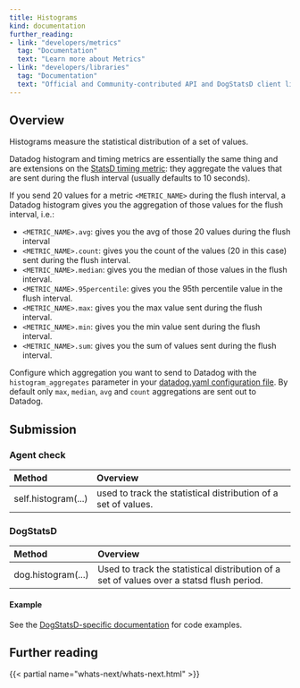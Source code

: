 ```yaml
---
title: Histograms
kind: documentation
further_reading:
- link: "developers/metrics"
  tag: "Documentation"
  text: "Learn more about Metrics"
- link: "developers/libraries"
  tag: "Documentation"
  text: "Official and Community-contributed API and DogStatsD client libraries"
---
```


## Overview

Histograms measure the statistical distribution of a set of values.

Datadog histogram and timing metrics are essentially the same thing and are extensions on the [StatsD timing metric][1]: they aggregate the values that are sent during the flush interval (usually defaults to 10 seconds). 

If you send 20 values for a metric `<METRIC_NAME>` during the flush interval, a Datadog histogram gives you the aggregation of those values for the flush interval, i.e.:

* `<METRIC_NAME>.avg`: gives you the avg of those 20 values during the flush interval
* `<METRIC_NAME>.count`: gives you the count of the values (20 in this case) sent during the flush interval.
* `<METRIC_NAME>.median`: gives you the median of those values in the flush interval.
* `<METRIC_NAME>.95percentile`: gives you the 95th percentile value in the flush interval.
* `<METRIC_NAME>.max`: gives you the max value sent during the flush interval.
* `<METRIC_NAME>.min`: gives you the min value sent during the flush interval.
* `<METRIC_NAME>.sum`: gives you the sum of values sent during the flush interval.

Configure which aggregation you want to send to Datadog with the `histogram_aggregates` parameter in your [datadog.yaml configuration file][2]. 
By default only `max`, `median`, `avg` and `count` aggregations are sent out to Datadog.

## Submission

### Agent check


| Method              | Overview                                                       |
| :---                | :---                                                           |
| self.histogram(...) | used to track the statistical distribution of a set of values. |

### DogStatsD

| Method             | Overview                                                                                  |
| :---               | :---                                                                                      |
| dog.histogram(...) | Used to track the statistical distribution of a set of values over a statsd flush period. |


#### Example

See the [DogStatsD-specific documentation][3] for code examples.

## Further reading

{{< partial name="whats-next/whats-next.html" >}}

[1]: https://github.com/etsy/statsd/blob/master/docs/metric_types.md#timing
[2]: /agent/guide/agent-configuration-files/#agent-main-configuration-file
[3]: /developers/dogstatsd/data_types#histograms
